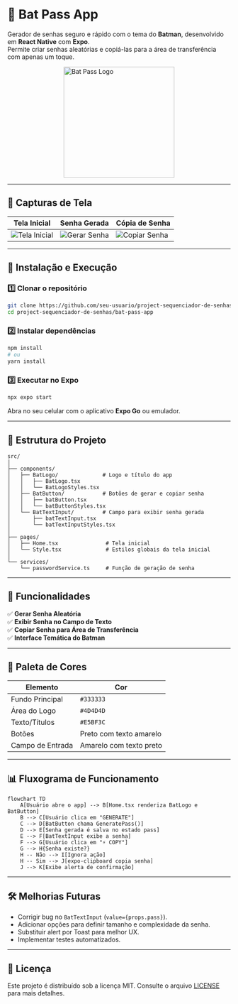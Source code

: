 # 🦇 Bat Pass App

Gerador de senhas seguro e rápido com o tema do **Batman**, desenvolvido em **React Native** com **Expo**.  
Permite criar senhas aleatórias e copiá-las para a área de transferência com apenas um toque.

<img src="./assets/bat-logo.png" alt="Bat Pass Logo" width="250" style="display:block;margin:auto"/>

---

## 📱 Capturas de Tela

| Tela Inicial | Senha Gerada | Cópia de Senha |
|--------------|--------------|----------------|
| ![Tela Inicial](./docs/home.jpeg) | ![Gerar Senha](./docs/generate.jpeg) | ![Copiar Senha](./docs/copy.jpeg) |

---

## 🚀 Instalação e Execução

### 1️⃣ Clonar o repositório
```bash
git clone https://github.com/seu-usuario/project-sequenciador-de-senhas.git
cd project-sequenciador-de-senhas/bat-pass-app
```

### 2️⃣ Instalar dependências
```bash
npm install
# ou
yarn install
```

### 3️⃣ Executar no Expo
```bash
npx expo start
```
Abra no seu celular com o aplicativo **Expo Go** ou emulador.

---

## 📂 Estrutura do Projeto

```
src/
│
├── components/
│   ├── BatLogo/              # Logo e título do app
│   │   ├── BatLogo.tsx
│   │   └── BatLogoStyles.tsx
│   ├── BatButton/            # Botões de gerar e copiar senha
│   │   ├── batButton.tsx
│   │   └── batButtonStyles.tsx
│   └── BatTextInput/         # Campo para exibir senha gerada
│       ├── batTextInput.tsx
│       └── batTextInputStyles.tsx
│
├── pages/
│   ├── Home.tsx               # Tela inicial
│   └── Style.tsx              # Estilos globais da tela inicial
│
└── services/
    └── passwordService.ts     # Função de geração de senha
```

---

## 📌 Funcionalidades

✅ **Gerar Senha Aleatória**  
✅ **Exibir Senha no Campo de Texto**  
✅ **Copiar Senha para Área de Transferência**  
✅ **Interface Temática do Batman**  

---

## 🎨 Paleta de Cores

| Elemento           | Cor       |
|--------------------|-----------|
| Fundo Principal    | `#333333` |
| Área do Logo       | `#4D4D4D` |
| Texto/Títulos      | `#E5BF3C` |
| Botões             | Preto com texto amarelo |
| Campo de Entrada   | Amarelo com texto preto |

---

## 📊 Fluxograma de Funcionamento

```mermaid
flowchart TD
    A[Usuário abre o app] --> B[Home.tsx renderiza BatLogo e BatButton]
    B --> C[Usuário clica em "GENERATE"]
    C --> D[BatButton chama GeneratePass()]
    D --> E[Senha gerada é salva no estado pass]
    E --> F[BatTextInput exibe a senha]
    F --> G[Usuário clica em "⚡ COPY"]
    G --> H{Senha existe?}
    H -- Não --> I[Ignora ação]
    H -- Sim --> J[expo-clipboard copia senha]
    J --> K[Exibe alerta de confirmação]
```

---

## 🛠 Melhorias Futuras
- Corrigir bug no `BatTextInput` (`value={props.pass}`).
- Adicionar opções para definir tamanho e complexidade da senha.
- Substituir alert por Toast para melhor UX.
- Implementar testes automatizados.

---

## 📜 Licença
Este projeto é distribuído sob a licença MIT. Consulte o arquivo [LICENSE](LICENSE) para mais detalhes.
